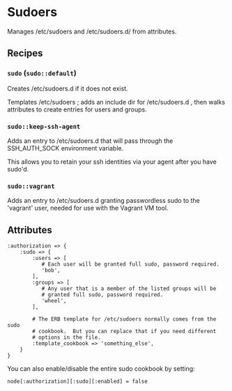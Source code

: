 # Sudoers

Manages /etc/sudoers and /etc/sudoers.d/ from attributes.

## Recipes

### `sudo` (`sudo::default`)

Creates /etc/sudoers.d if it does not exist.

Templates /etc/sudoers ; adds an include dir for /etc/sudoers.d , then walks
attributes to create entries for users and groups.

### `sudo::keep-ssh-agent`

Adds an entry to /etc/sudoers.d that will pass through the SSH_AUTH_SOCK
environment variable.

This allows you to retain your ssh identities via your agent after you have
sudo'd.


### `sudo::vagrant`

Adds an entry to /etc/sudoers.d granting passwordless sudo to the 'vagrant'
user, needed for use with the Vagrant VM tool.


## Attributes

    :authorization => {
        :sudo => {
            :users => [
               # Each user will be granted full sudo, password required.
               'bob',
            ],
            :groups => [
               # Any user that is a member of the listed groups will be
               # granted full sudo, password required.
               'wheel',
            ],

            # The ERB template for /etc/sudoers normally comes from the sudo
            # cookbook.  But you can replace that if you need different
            # options in the file.
            :template_cookbook => 'something_else',
        }
    }

You can also enable/disable the entire sudo cookbook by setting:

    node[:authorization][:sudo][:enabled] = false
